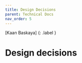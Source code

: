 ```yaml
---
title: Design Decisions
parent: Technical Docs
nav_order: 5
---
```


[Kaan Baskaya]
{: .label }

# Design decisions